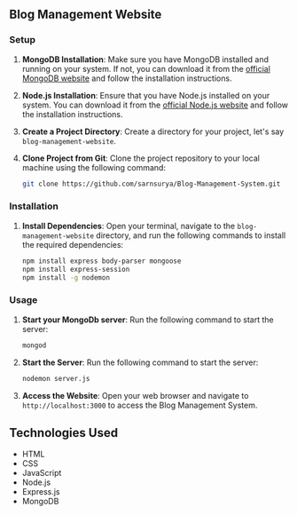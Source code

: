 ## Blog Management Website

### Setup

1. **MongoDB Installation**: Make sure you have MongoDB installed and running on your system. If not, you can download it from the [official MongoDB website](https://www.mongodb.com/try/download/community) and follow the installation instructions.

2. **Node.js Installation**: Ensure that you have Node.js installed on your system. You can download it from the [official Node.js website](https://nodejs.org/) and follow the installation instructions.

3. **Create a Project Directory**: Create a directory for your project, let's say `blog-management-website`.

4. **Clone Project from Git**: Clone the project repository to your local machine using the following command:

    ```bash
    git clone https://github.com/sarnsurya/Blog-Management-System.git
    ```

### Installation

1. **Install Dependencies**: Open your terminal, navigate to the `blog-management-website` directory, and run the following commands to install the required dependencies:

    ```bash
    npm install express body-parser mongoose
    npm install express-session
    npm install -g nodemon
    ```

### Usage
1. **Start your MongoDb server**: Run the following command to start the server:

    ```bash
    mongod
    ```
2. **Start the Server**: Run the following command to start the server:

    ```bash
    nodemon server.js
    ```

3. **Access the Website**: Open your web browser and navigate to `http://localhost:3000` to access the Blog Management System.

## Technologies Used

- HTML
- CSS
- JavaScript
- Node.js
- Express.js
- MongoDB


<!-- ### Contributing

Contributions are welcome! If you have any suggestions or find any issues, feel free to open an issue or create a pull request. -->
